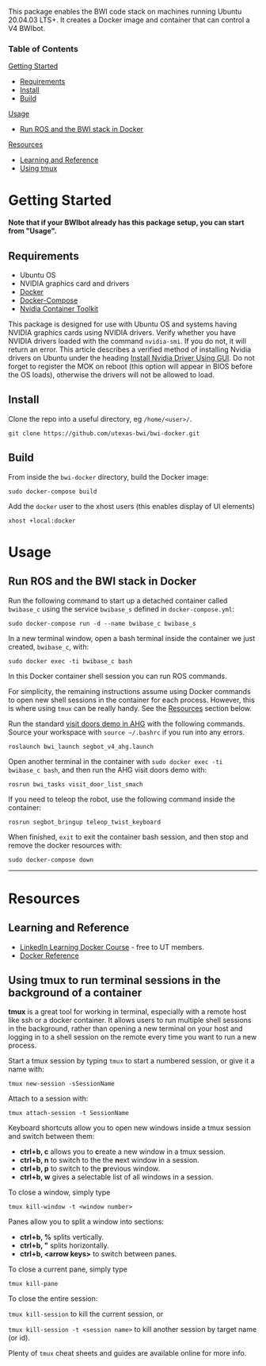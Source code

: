 This package enables the BWI code stack on machines running Ubuntu 20.04.03 LTS+.  It creates a Docker image and container that can control a V4 BWIbot.

### Table of Contents

[Getting Started](#getting-started)
- [Requirements](#requirements)
- [Install](#install)
- [Build](#build)

[Usage](#usage)
- [Run ROS and the BWI stack in Docker](#run-ros-and-the-bwi-stack-in-docker)

[Resources](#resources)
- [Learning and Reference](#learning-and-reference)
- [Using tmux](#using-tmux-to-run-terminal-sessions-in-the-background-of-a-container)

# Getting Started

**Note that if your BWIbot already has this package setup, you can start from "Usage".**

## Requirements

- Ubuntu OS
- NVIDIA graphics card and drivers
- [Docker](https://docs.docker.com/engine/install/ubuntu/)
- [Docker-Compose](https://docs.docker.com/compose/install/)
- [Nvidia Container Toolkit](https://docs.nvidia.com/datacenter/cloud-native/container-toolkit/install-guide.html#docker)

This package is designed for use with Ubuntu OS and systems having NVIDIA graphics cards using NVIDIA drivers.  Verify whether you have NVIDIA drivers loaded with the command `nvidia-smi`.  If you do not, it will return an error.  This article describes a verified method of installing Nvidia drivers on Ubuntu under the heading [Install Nvidia Driver Using GUI](https://phoenixnap.com/kb/install-nvidia-drivers-ubuntu).  Do not forget to register the MOK on reboot (this option will appear in BIOS before the OS loads), otherwise the drivers will not be allowed to load.

## Install

Clone the repo into a useful directory, eg `/home/<user>/`.
```
git clone https://github.com/utexas-bwi/bwi-docker.git
```

## Build

From inside the `bwi-docker` directory, build the Docker image:
```
sudo docker-compose build
```

Add the `docker` user to the xhost users (this enables display of UI elements)
```
xhost +local:docker
```

# Usage
## Run ROS and the BWI stack in Docker

Run the following command to start up a detached container called `bwibase_c` using the service `bwibase_s` defined in `docker-compose.yml`:
```
sudo docker-compose run -d --name bwibase_c bwibase_s
```

In a new terminal window, open a bash terminal inside the container we just created, `bwibase_c`, with:
```
sudo docker exec -ti bwibase_c bash
```

In this Docker container shell session you can run ROS commands.

For simplicity, the remaining instructions assume using Docker commands to open new shell sessions in the container for each process.  However, this is where using `tmux` can be really handy.  See the [Resources](#resources) section below.

Run the standard [visit doors demo in AHG](https://github.com/utexas-bwi/bwi/blob/master/demo_v4.md) with the following commands.  Source your workspace with `source ~/.bashrc` if you run into any errors.
```
roslaunch bwi_launch segbot_v4_ahg.launch
```

Open another terminal in the container with `sudo docker exec -ti bwibase_c bash`, and then run the AHG visit doors demo with:

```
rosrun bwi_tasks visit_door_list_smach
```

If you need to teleop the robot, use the following command inside the container:
```
rosrun segbot_bringup teleop_twist_keyboard
```

When finished, `exit` to exit the container bash session, and then stop and remove the docker resources with:
```
sudo docker-compose down
```
____________

# Resources

## Learning and Reference
- [LinkedIn Learning Docker Course](https://www.linkedin.com/learning-login/share?account=36306084&forceAccount=false&redirect=https%3A%2F%2Fwww.linkedin.com%2Flearning%2Flearning-docker-2018%3Ftrk%3Dshare_ent_url%26shareId%3D%252F%252FR0%252F9JHQI2Iyed65k0LzQ%253D%253D) - free to UT members.
- [Docker Reference](https://docs.docker.com/reference/)


## Using tmux to run terminal sessions in the background of a container


**tmux** is a great tool for working in terminal, especially with a remote host like ssh or a docker container.  It allows users to run multiple shell sessions in the background, rather than opening a new terminal on your host and logging in to a shell session on the remote every time you want to run a new process.

Start a tmux session by typing `tmux` to start a numbered session, or give it a name with:
```
tmux new-session -sSessionName
```

Attach to a session with:
```
tmux attach-session -t SessionName
```

Keyboard shortcuts allow you to open new windows inside a tmux session and switch between them:

- **ctrl+b, c** allows you to **c**reate a new window in a tmux session.
- **ctrl+b, n** to switch to the the **n**ext window in a session.
- **ctrl+b, p** to switch to the **p**revious window.
- **ctrl+b, w** gives a selectable list of all windows in a session.

To close a window, simply type
```
tmux kill-window -t <window number>
```

Panes allow you to split a window into sections:
- **ctrl+b, %** splits vertically.
- **ctrl+b, "** splits horizontally.
- **ctrl+b, \<arrow keys\>** to switch between panes.

To close a current pane, simply type
```
tmux kill-pane
```

To close the entire session:

`tmux kill-session` to kill the current session, or

`tmux kill-session -t <session name>` to kill another session by target name (or id).

Plenty of `tmux` cheat sheets and guides are available online for more info.
